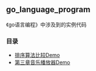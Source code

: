 ## go_language_program
《go语言编程》中涉及到的实例代码
### 目录
* [排序算法比较Demo](./sorter.md)  
* [第三章音乐播放器Demo](./mplayer.md)
